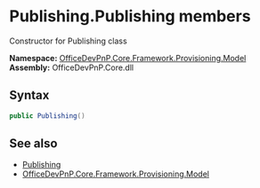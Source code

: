 # Publishing.Publishing members 
 Constructor for Publishing class   

**Namespace:** [OfficeDevPnP.Core.Framework.Provisioning.Model](OfficeDevPnP.Core.Framework.Provisioning.Model.md)  
**Assembly:** OfficeDevPnP.Core.dll  
## Syntax
```C#
public Publishing()
```
## See also
- [Publishing](OfficeDevPnP.Core.Framework.Provisioning.Model.Publishing.md)
- [OfficeDevPnP.Core.Framework.Provisioning.Model](OfficeDevPnP.Core.Framework.Provisioning.Model.md)
